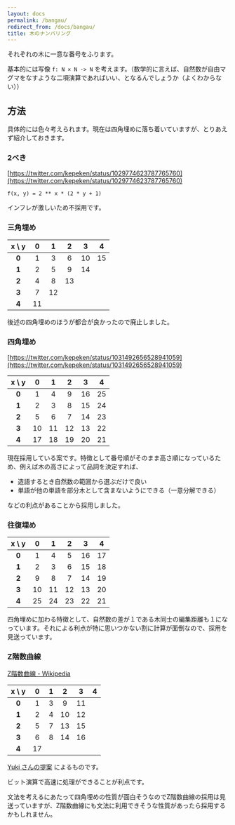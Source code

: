 ```yaml
---
layout: docs
permalink: /bangau/
redirect_from: /docs/bangau/
title: 木のナンバリング
---
```


それぞれの木に一意な番号をふります。

基本的には写像 `f: N × N -> N` を考えます。（数学的に言えば、自然数が自由マグマをなすような二項演算であればいい、となるんでしょうか（よくわからない））


## 方法

具体的には色々考えられます。現在は四角埋めに落ち着いていますが、とりあえず紹介しておきます。


### 2べき

[https://twitter.com/kepeken/status/1029774623787765760](https://twitter.com/kepeken/status/1029774623787765760)

```
f(x, y) = 2 ** x * (2 * y + 1)
```

インフレが激しいため不採用です。


### 三角埋め

|x \ y|  0|  1|  2|  3|  4|
|:---:|:-:|:-:|:-:|:-:|:-:|
|__0__|  1|  3|  6| 10| 15|
|__1__|  2|  5|  9| 14|   |
|__2__|  4|  8| 13|   |   |
|__3__|  7| 12|   |   |   |
|__4__| 11|   |   |   |   |

後述の四角埋めのほうが都合が良かったので廃止しました。


### 四角埋め

[https://twitter.com/kepeken/status/1031492656528941059](https://twitter.com/kepeken/status/1031492656528941059)

|x \ y|  0|  1|  2|  3|  4|
|:---:|:-:|:-:|:-:|:-:|:-:|
|__0__|  1|  4|  9| 16| 25|
|__1__|  2|  3|  8| 15| 24|
|__2__|  5|  6|  7| 14| 23|
|__3__| 10| 11| 12| 13| 22|
|__4__| 17| 18| 19| 20| 21|

現在採用している案です。特徴として番号順がそのまま高さ順になっているため、例えば木の高さによって品詞を決定すれば、

- 造語するとき自然数の範囲から選ぶだけで良い
- 単語が他の単語を部分木として含まないようにできる（一意分解できる）

などの利点があることから採用しました。


### 往復埋め

|x \ y|  0|  1|  2|  3|  4|
|:---:|:-:|:-:|:-:|:-:|:-:|
|__0__|  1|  4|  5| 16| 17|
|__1__|  2|  3|  6| 15| 18|
|__2__|  9|  8|  7| 14| 19|
|__3__| 10| 11| 12| 13| 20|
|__4__| 25| 24| 23| 22| 21|

四角埋めに加わる特徴として、自然数の差が１である木同士の編集距離も１になっています。それによる利点が特に思いつかない割に計算が面倒なので、採用を見送っています。


### Z階数曲線

[Z階数曲線 - Wikipedia](https://ja.wikipedia.org/wiki/Z%E9%9A%8E%E6%95%B0%E6%9B%B2%E7%B7%9A)

|x \ y|  0|  1|  2|  3|  4|
|:---:|:-:|:-:|:-:|:-:|:-:|
|__0__|  1|  3|  9| 11|   |
|__1__|  2|  4| 10| 12|   |
|__2__|  5|  7| 13| 15|   |
|__3__|  6|  8| 14| 16|   |
|__4__| 17|   |   |   |   |

[Yuki さんの提案](https://twitter.com/Yuki_jukjis/status/1108569158529110016) によるものです。

ビット演算で高速に処理ができることが利点です。

文法を考えるにあたって四角埋めの性質が面白そうなのでZ階数曲線の採用は見送っていますが、Z階数曲線にも文法に利用できそうな性質があったら採用するかもしれません。
